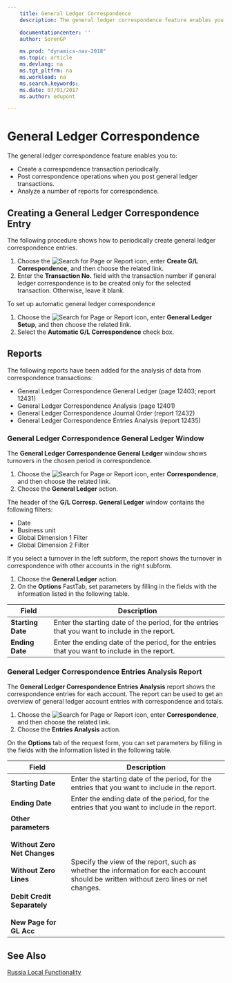 ```yaml
---
    title: General Ledger Correspondence
    description: The general ledger correspondence feature enables you to create a correspondence transaction periodically, post correspondence operations when you post general ledger transactions, and analyze a number of reports for correspondence.

    documentationcenter: ''
    author: SorenGP

    ms.prod: "dynamics-nav-2018"
    ms.topic: article
    ms.devlang: na
    ms.tgt_pltfrm: na
    ms.workload: na
    ms.search.keywords:
    ms.date: 07/01/2017
    ms.author: edupont

---
```

# General Ledger Correspondence
The general ledger correspondence feature enables you to:  

- Create a correspondence transaction periodically.  
- Post correspondence operations when you post general ledger transactions.  
- Analyze a number of reports for correspondence.  

## Creating a General Ledger Correspondence Entry  
The following procedure shows how to periodically create general ledger correspondence entries.  

1.  Choose the ![Search for Page or Report](../../media/ui-search/search_small.png "Search for Page or Report icon") icon, enter **Create G/L Correspondence**, and then choose the related link.  
2.  Enter the **Transaction No.** field with the transaction number if general ledger correspondence is to be created only for the selected transaction. Otherwise, leave it blank.  

To set up automatic general ledger correspondence  

1.  Choose the ![Search for Page or Report](../../media/ui-search/search_small.png "Search for Page or Report icon") icon, enter **General Ledger Setup**, and then choose the related link.
2. Select the **Automatic G/L Correspondence** check box.  

## Reports  
The following reports have been added for the analysis of data from correspondence transactions:  

- General Ledger Correspondence General Ledger (page 12403; report 12431)  
- General Ledger Correspondence Analysis (page 12401)  
- General Ledger Correspondence Journal Order (report 12432)  
- General Ledger Correspondence Entries Analysis (report 12435)  

### General Ledger Correspondence General Ledger Window  
The **General Ledger Correspondence General Ledger** window shows turnovers in the chosen period in correspondence.  

1. Choose the ![Search for Page or Report](../../media/ui-search/search_small.png "Search for Page or Report icon") icon, enter **Correspondence**, and then choose the related link.  
2. Choose the **General Ledger** action.  

The header of the **G/L Corresp. General Ledger** window contains the following filters:  

- Date  
- Business unit  
- Global Dimension 1 Filter  
- Global Dimension 2 Filter  

If you select a turnover in the left subform, the report shows the turnover in correspondence with other accounts in the right subform.  

1. Choose the **General Ledger** action.
2. On the **Options** FastTab, set parameters by filling in the fields with the information listed in the following table.  

|Field|Description|  
|--------------|-----------------|  
|**Starting Date**|Enter the starting date of the period, for the entries that you want to include in the report.|  
|**Ending Date**|Enter the ending date of the period, for the entries that you want to include in the report.|  

### General Ledger Correspondence Entries Analysis Report  
The **General Ledger Correspondence Entries Analysis** report shows the correspondence entries for each account. The report can be used to get an overview of general ledger account entries with correspondence and totals.  

1. Choose the ![Search for Page or Report](../../media/ui-search/search_small.png "Search for Page or Report icon") icon, enter **Correspondence**, and then choose the related link.  
2. Choose the **Entries Analysis** action.   

On the **Options** tab of the request form, you can set parameters by filling in the fields with the information listed in the following table.  

|Field|Description|  
|-----------|-----------------|  
|**Starting Date**|Enter the starting date of the period, for the entries that you want to include in the report.|  
|**Ending Date**|Enter the ending date of the period, for the entries that you want to include in the report.|  
|**Other parameters**<br /><br /> **Without Zero Net Changes**<br /><br /> **Without Zero Lines**<br /><br /> **Debit Credit Separately**<br /><br /> **New Page for GL Acc**|Specify the view of the report, such as whether the information for each account should be written without zero lines or net changes.|

## See Also
[Russia Local Functionality](russia-local-functionality.md)
